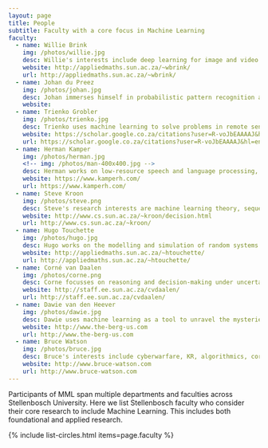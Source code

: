 ```yaml
---
layout: page
title: People
subtitle: Faculty with a core focus in Machine Learning
faculty:
  - name: Willie Brink
    img: /photos/willie.jpg
    desc: Willie's interests include deep learning for image and video analysis, as well as visual knowledge modelling.
    website: http://appliedmaths.sun.ac.za/~wbrink/
    url: http://appliedmaths.sun.ac.za/~wbrink/
  - name: Johan du Preez
    img: /photos/johan.jpg
    desc: Johan immerses himself in probabilistic pattern recognition and machine learning.
    website: 
  - name: Trienko Grobler
    img: /photos/trienko.jpg
    desc: Trienko uses machine learning to solve problems in remote sensing, interferometry and trajectory mining.
    website: https://scholar.google.co.za/citations?user=R-voJbEAAAAJ&hl=en
    url: https://scholar.google.co.za/citations?user=R-voJbEAAAAJ&hl=en
  - name: Herman Kamper
    img: /photos/herman.jpg
    <!-- img: /photos/man-400x400.jpg -->
    desc: Herman works on low-resource speech and language processing, with some research in computer vision, robotics and communication.
    website: https://www.kamperh.com/
    url: https://www.kamperh.com/
  - name: Steve Kroon
    img: /photos/steve.png
    desc: Steve's research interests are machine learning theory, sequential decision making, and search techniques.
    website: http://www.cs.sun.ac.za/~kroon/decision.html
    url: http://www.cs.sun.ac.za/~kroon/
  - name: Hugo Touchette
    img: /photos/hugo.jpg
    desc: Hugo works on the modelling and simulation of random systems arising in physics, control theory and machine learning.
    website: http://appliedmaths.sun.ac.za/~htouchette/
    url: http://appliedmaths.sun.ac.za/~htouchette/
  - name: Corné van Daalen
    img: /photos/corne.png
    desc: Corne focusses on reasoning and decision-making under uncertainty, applied to mobile robots.
    website: http://staff.ee.sun.ac.za/cvdaalen/
    url: http://staff.ee.sun.ac.za/cvdaalen/
  - name: Dawie van den Heever
    img: /photos/dawie.jpg
    desc: Dawie uses machine learning as a tool to unravel the mysteries of the brain.
    website: http://www.the-berg-us.com
    url: http://www.the-berg-us.com
  - name: Bruce Watson
    img: /photos/bruce.jpg
    desc: Bruce's interests include cyberwarfare, KR, algorithmics, correctness-by-construction, programming language design, and optimisation.
    website: http://www.bruce-watson.com
    url: http://www.bruce-watson.com
---
```



Participants of MML span multiple departments and faculties across Stellenbosch
University. Here we list Stellenbosch faculty who consider their
core research to include Machine Learning. This includes both foundational and
applied research.


{% include list-circles.html items=page.faculty %}

